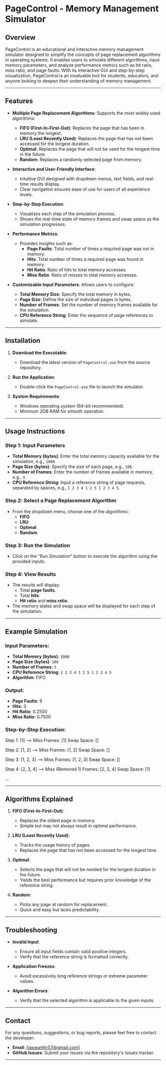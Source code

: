 # PageControl - Memory Management Simulator

## Overview

PageControl is an educational and interactive memory management simulator designed to simplify the concepts of page replacement algorithms in operating systems. It enables users to simulate different algorithms, input memory parameters, and analyze performance metrics such as hit ratio, miss ratio, and page faults. With its interactive GUI and step-by-step visualization, PageControl is an invaluable tool for students, educators, and anyone looking to deepen their understanding of memory management.

---

## Features

- **Multiple Page Replacement Algorithms**: Supports the most widely used algorithms:
  - **FIFO (First-In-First-Out)**: Replaces the page that has been in memory the longest.
  - **LRU (Least Recently Used)**: Replaces the page that has not been accessed for the longest duration.
  - **Optimal**: Replaces the page that will not be used for the longest time in the future.
  - **Random**: Replaces a randomly selected page from memory.

- **Interactive and User-Friendly Interface**: 
  - Intuitive GUI designed with dropdown menus, text fields, and real-time results display.
  - Clear navigation ensures ease of use for users of all experience levels.

- **Step-by-Step Execution**: 
  - Visualizes each step of the simulation process.
  - Shows the real-time state of memory frames and swap space as the simulation progresses.

- **Performance Metrics**: 
  - Provides insights such as:
    - **Page Faults**: Total number of times a required page was not in memory.
    - **Hits**: Total number of times a required page was found in memory.
    - **Hit Ratio**: Ratio of hits to total memory accesses.
    - **Miss Ratio**: Ratio of misses to total memory accesses.

- **Customizable Input Parameters**: Allows users to configure:
  - **Total Memory Size**: Specify the total memory in bytes.
  - **Page Size**: Define the size of individual pages in bytes.
  - **Number of Frames**: Set the number of memory frames available for the simulation.
  - **CPU Reference String**: Enter the sequence of page references to simulate.

---

## Installation

1. **Download the Executable**:
   - Download the latest version of `PageControl.exe` from the source repository.

2. **Run the Application**:
   - Double-click the `PageControl.exe` file to launch the simulator.

3. **System Requirements**:
   - Windows operating system (64-bit recommended).
   - Minimum 2GB RAM for smooth operation.

---

## Usage Instructions

### Step 1: Input Parameters
- **Total Memory (bytes)**: Enter the total memory capacity available for the simulation, e.g., `1000`.
- **Page Size (bytes)**: Specify the size of each page, e.g., `100`.
- **Number of Frames**: Enter the number of frames available in memory, e.g., `3`.
- **CPU Reference String**: Input a reference string of page requests, separated by spaces, e.g., `1 2 3 4 1 2 5 1 2 3 4 5`.

### Step 2: Select a Page Replacement Algorithm
- From the dropdown menu, choose one of the algorithms:
  - **FIFO**
  - **LRU**
  - **Optimal**
  - **Random**

### Step 3: Run the Simulation
- Click on the "Run Simulation" button to execute the algorithm using the provided inputs.

### Step 4: View Results
- The results will display:
  - Total **page faults**.
  - Total **hits**.
  - **Hit ratio** and **miss ratio**.
- The memory states and swap space will be displayed for each step of the simulation.

---

## Example Simulation

### Input Parameters:
- **Total Memory (bytes)**: `1000`
- **Page Size (bytes)**: `100`
- **Number of Frames**: `3`
- **CPU Reference String**: `1 2 3 4 1 2 5 1 2 3 4 5`
- **Algorithm**: FIFO

### Output:
- **Page Faults**: 9
- **Hits**: 3
- **Hit Ratio**: 0.2500
- **Miss Ratio**: 0.7500

### Step-by-Step Execution:
Step 1: [1] --> Miss Frames: [1] Swap Space: []

Step 2: [1, 2] --> Miss Frames: [1, 2] Swap Space: []

Step 3: [1, 2, 3] --> Miss Frames: [1, 2, 3] Swap Space: []

Step 4: [2, 3, 4] --> Miss (Removed 1) Frames: [2, 3, 4] Swap Space: [1]

...

---

## Algorithms Explained

1. **FIFO (First-In-First-Out)**:
   - Replaces the oldest page in memory.
   - Simple but may not always result in optimal performance.

2. **LRU (Least Recently Used)**:
   - Tracks the usage history of pages.
   - Replaces the page that has not been accessed for the longest time.

3. **Optimal**:
   - Selects the page that will not be needed for the longest duration in the future.
   - Yields the best performance but requires prior knowledge of the reference string.

4. **Random**:
   - Picks any page at random for replacement.
   - Quick and easy but lacks predictability.

---

## Troubleshooting

- **Invalid Input**:
  - Ensure all input fields contain valid positive integers.
  - Verify that the reference string is formatted correctly.

- **Application Freezes**:
  - Avoid excessively long reference strings or extreme parameter values.

- **Algorithm Errors**:
  - Verify that the selected algorithm is applicable to the given inputs.


---

## Contact

For any questions, suggestions, or bug reports, please feel free to contact the developer:

- **Email**: [jaswanthr57@gmail.com]
- **GitHub Issues**: Submit your issues via the repository's issues tracker.

---

